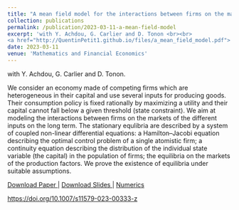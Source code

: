 ```yaml
---
title: "A mean field model for the interactions between firms on the markets of their inputs"
collection: publications
permalink: /publication/2023-03-11-a-mean-field-model
excerpt: 'with Y. Achdou, G. Carlier and D. Tonon <br><br> 
<a href="http://QuentinPetit1.github.io/files/a_mean_field_model.pdf"> Download Paper </a> | <a href="http://QuentinPetit1.github.io/files/slides_a_mean_field_model.pdf"> Download Slides </a> | <a href="http://QuentinPetit1.github.io/files/a_mean_field_model_numerics.pdf"> Numerics </a>'
date: 2023-03-11
venue: 'Mathematics and Financial Economics'
---
```

with Y. Achdou, G. Carlier and D. Tonon.

We consider an economy made of competing firms which are heterogeneous in their capital and use several inputs for producing goods. Their consumption policy is fixed rationally by maximizing a utility and their capital cannot fall below a given threshold (state constraint). We aim at modeling the interactions between firms on the markets of the different inputs on the long term. The stationary equlibria are described by a system of coupled non-linear differential equations: a Hamilton–Jacobi equation describing the optimal control problem of a single atomistic firm; a continuity equation describing the distribution of the individual state variable (the capital) in the population of firms; the equilibria on the markets of the production factors. We prove the existence of equilibria under suitable assumptions.

<a href="http://QuentinPetit1.github.io/files/a_mean_field_model.pdf"> Download Paper </a> | <a href="http://QuentinPetit1.github.io/files/slides_a_mean_field_model.pdf"> Download Slides </a> | <a href="http://QuentinPetit1.github.io/files/a_mean_field_model_numerics.pdf"> Numerics </a>

https://doi.org/10.1007/s11579-023-00333-z
